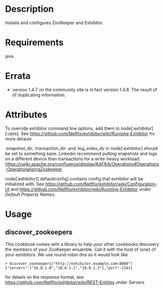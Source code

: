 Description
===========
Installs and configures ZooKeeper and Exhibitor.

Requirements
============
java

Errata
======

- version 1.4.7 on the community site is in fact version 1.4.8. The result of
of duplicating information.

Attributes
==========
To override exhibitor command line options, add them to node[:exhibitor][:opts].
See https://github.com/Netflix/exhibitor/wiki/Running-Exhibitor for more detauls

:snapshot_dir, :transaction_dir: and :log_index_dir in node[:exhibitor] should be set to something sane.
Linkedin recommend putting snapshots and logs on a different device than transactions for a write-heavy workload.
https://cwiki.apache.org/confluence/display/KAFKA/Operations#Operations-OperationalizingZookeeper

node[:exhibitor][:defaultconfig] contains config that exhibitor will be initialized with.
See https://github.com/Netflix/exhibitor/wiki/Configuration-UI and 
https://github.com/Netflix/exhibitor/wiki/Running-Exhibitor under *Default Property Names*.

Usage
=====

discover_zookeepers
-------------------

This cookbook comes with a library to help your other cookbooks discovery the members of your ZooKeeper ensamble.
Call it with the host of (one) of your exhibitors. We use round-robin dns so it would look like

    > discover_zookeepers("http://exhibitor.example.com:8080")
    {"servers":["10.0.1.0","10.0.1.1","10.0.1.2"],"port":2181}

for details on the response format, see https://github.com/Netflix/exhibitor/wiki/REST-Entities under Servers
